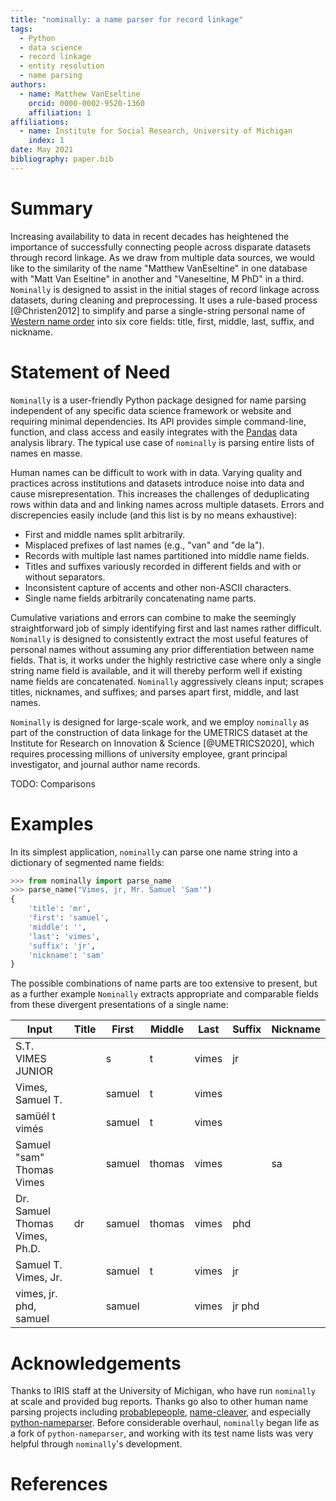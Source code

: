 ```yaml
---
title: "nominally: a name parser for record linkage"
tags:
  - Python
  - data science
  - record linkage
  - entity resolution
  - name parsing
authors:
  - name: Matthew VanEseltine
    orcid: 0000-0002-9520-1360
    affiliation: 1
affiliations:
  - name: Institute for Social Research, University of Michigan
    index: 1
date: May 2021
bibliography: paper.bib
---
```


# Summary

Increasing availability to data in recent decades has heightened the importance
of successfully connecting people across disparate datasets through record linkage.
As we draw from multiple data sources, we would like to the similarity of the name
"Matthew VanEseltine" in one database
with "Matt Van Eseltine" in another
and "Vaneseltine, M PhD" in a third.
`Nominally` is designed to assist in the initial stages of record linkage across datasets,
during cleaning and preprocessing.
It uses a rule-based process [@Christen2012]
to simplify and parse a single-string personal name of
[Western name order](https://en.wikipedia.org/wiki/Personal_name#Name_order)
into six core fields: title, first, middle, last, suffix, and nickname.

# Statement of Need

`Nominally` is a user-friendly Python package designed for name parsing
independent of any specific data science framework or website
and requiring minimal dependencies.
Its API provides simple command-line, function, and class access
and easily integrates with the [Pandas](https://pandas.pydata.org/) data analysis library.
The typical use case of `nominally` is parsing entire lists of names en masse.

Human names can be difficult to work with in data.
Varying quality and practices across institutions and datasets introduce noise
into data and cause misrepresentation. This increases the challenges of
deduplicating rows within data and and linking names across multiple datasets.
Errors and discrepencies easily include (and this list is by no means exhaustive):

- First and middle names split arbitrarily.
- Misplaced prefixes of last names (e.g., "van" and "de la").
- Records with multiple last names partitioned into middle name fields.
- Titles and suffixes variously recorded in different fields and with or without separators.
- Inconsistent capture of accents and other non-ASCII characters.
- Single name fields arbitrarily concatenating name parts.

Cumulative variations and errors can combine to make
the seemingly straightforward job of simply identifying first and last names rather difficult.
`Nominally` is designed to consistently extract the most useful features of personal names
without assuming any prior differentiation between name fields.
That is, it works under the highly restrictive case where only a single string name field is available,
and it will thereby perform well if existing name fields are concatenated.
`Nominally` aggressively cleans input;
scrapes titles, nicknames, and suffixes;
and parses apart first, middle, and last names.

`Nominally` is designed for large-scale work, and we employ `nominally` as part of the construction of data linkage for the UMETRICS dataset at the Institute for Research on Innovation & Science [@UMETRICS2020], which requires processing millions of university employee, grant principal investigator, and journal author name records.

TODO: Comparisons

# Examples

In its simplest application, `nominally` can parse one name string into a dictionary of segmented name fields:

```python
>>> from nominally import parse_name
>>> parse_name("Vimes, jr, Mr. Samuel 'Sam'")
{
    'title': 'mr',
    'first': 'samuel',
    'middle': '',
    'last': 'vimes',
    'suffix': 'jr',
    'nickname': 'sam'
}
```

The possible combinations of name parts are too extensive to present,
but as a further example `Nominally` extracts appropriate and comparable fields
from these divergent presentations of a single name:

| Input                          | Title | First  | Middle | Last  | Suffix | Nickname |
| ------------------------------ | ----- | ------ | ------ | ----- | ------ | -------- |
| S.T. VIMES JUNIOR              |       | s      | t      | vimes | jr     |
| Vimes, Samuel T.               |       | samuel | t      | vimes |        |
| samüél t vimés                 |       | samuel | t      | vimes |        |
| Samuel "sam" Thomas Vimes      |       | samuel | thomas | vimes |        | sa       |
| Dr. Samuel Thomas Vimes, Ph.D. | dr    | samuel | thomas | vimes | phd    |
| Samuel T. Vimes, Jr.           |       | samuel | t      | vimes | jr     |
| vimes, jr. phd, samuel         |       | samuel |        | vimes | jr phd |

# Acknowledgements

Thanks to IRIS staff at the University of Michigan,
who have run `nominally` at scale and provided bug reports.
Thanks go also to other human name parsing projects including
[probablepeople](https://github.com/datamade/probablepeople),
[name-cleaver](https://github.com/sunlightlabs/name-cleaver),
and especially [python-nameparser](https://github.com/derek73/python-nameparser).
Before considerable overhaul, `nominally` began life as a fork of `python-nameparser`,
and working with its test name lists was very helpful through `nominally`'s development.

# References
